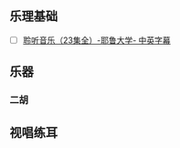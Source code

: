 ## 乐理基础
- [ ] [聆听音乐（23集全）-耶鲁大学- 中英字幕](https://www.bilibili.com/video/BV1sW411a7nM?from=search&seid=17316491240486195236)

## 乐器
### 二胡

## 视唱练耳

